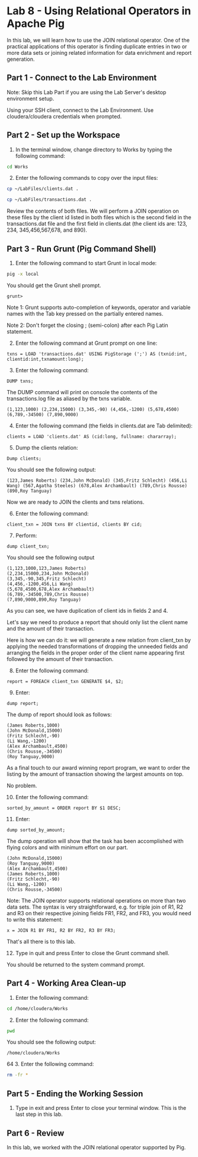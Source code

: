 # Lab 8 - Using Relational Operators in Apache Pig

In this lab, we will learn how to use the JOIN relational operator. One of the practical applications of this operator is finding duplicate entries in two or more data sets or joining related information for data enrichment and report generation.

## Part 1 - Connect to the Lab Environment

Note: Skip this Lab Part if you are using the Lab Server's desktop environment setup.

Using your SSH client, connect to the Lab Environment. Use cloudera/cloudera credentials when prompted.

## Part 2 - Set up the Workspace

1. In the terminal window, change directory to Works by typing the following command:

```bash
cd Works
```

2. Enter the following commands to copy over the input files:

```bash
cp ~/LabFiles/clients.dat .

cp ~/LabFiles/transactions.dat .
````

Review the contents of both files. We will perform a JOIN operation on these files by the client id listed in both files which is the second field in the transactions.dat file and the first field in clients.dat (the client ids are: 123, 234, 345,456,567,678, and 890).

## Part 3 - Run Grunt (Pig Command Shell)

1. Enter the following command to start Grunt in local mode:

```bash
pig -x local
```

You should get the Grunt shell prompt.

```console
grunt>
```

Note 1: Grunt supports auto-completion of keywords, operator and variable names with the Tab key pressed on the partially entered names.

Note 2: Don't forget the closing ; (semi-colon) after each Pig Latin statement.



 2. Enter the following command at Grunt prompt on one line:

```pig
txns = LOAD 'transactions.dat' USING PigStorage (';') AS (txnid:int, clientid:int,txnamount:long);
```

3. Enter the following command:

```pig
DUMP txns;
```

The DUMP command will print on console the contents of the transactions.log file as aliased by the txns variable.


```console
(1,123,1000) (2,234,15000) (3,345,-90) (4,456,-1200) (5,678,4500) (6,789,-34500) (7,890,9000)
```

4. Enter the following command (the fields in clients.dat are Tab delimited):

```pig
clients = LOAD 'clients.dat' AS (cid:long, fullname: chararray);
```

5. Dump the clients relation:

```pig
Dump clients;
```

You should see the following output:

```console
(123,James Roberts) (234,John McDonald) (345,Fritz Schlecht) (456,Li Wang) (567,Agatha Steeles) (678,Alex Archambault) (789,Chris Rousse) (890,Roy Tanguay)
```

Now we are ready to JOIN the clients and txns relations.

6. Enter the following command:

```pig
client_txn = JOIN txns BY clientid, clients BY cid;
```



7. Perform:

```pig
dump client_txn;
```

You should see the following output

```console
(1,123,1000,123,James Roberts) 
(2,234,15000,234,John McDonald) 
(3,345,-90,345,Fritz Schlecht) 
(4,456,-1200,456,Li Wang) 
(5,678,4500,678,Alex Archambault) 
(6,789,-34500,789,Chris Rousse) 
(7,890,9000,890,Roy Tanguay)
```

As you can see, we have duplication of client ids in fields 2 and 4.

Let's say we need to produce a report that should only list the client name and the amount of their transaction.

Here is how we can do it: we will generate a new relation from client_txn by applying the needed transformations of dropping the unneeded fields and arranging the fields in the proper order of the client name appearing first followed by the amount of their transaction.

8. Enter the following command:

```pig
report = FOREACH client_txn GENERATE $4, $2;
```

9. Enter:

```pig
dump report;
```

The dump of report should look as follows:

```console
(James Roberts,1000) 
(John McDonald,15000) 
(Fritz Schlecht,-90) 
(Li Wang,-1200) 
(Alex Archambault,4500) 
(Chris Rousse,-34500) 
(Roy Tanguay,9000)
```

As a final touch to our award winning report program, we want to order the listing by the amount of transaction showing the largest amounts on top.

No problem.



10. Enter the following command:

```pig
sorted_by_amount = ORDER report BY $1 DESC;
```

11. Enter:

```pig
dump sorted_by_amount;
```

The dump operation will show that the task has been accomplished with flying colors and with minimum effort on our part.

```console
(John McDonald,15000) 
(Roy Tanguay,9000) 
(Alex Archambault,4500)
(James Roberts,1000) 
(Fritz Schlecht,-90) 
(Li Wang,-1200) 
(Chris Rousse,-34500)
```

Note: The JOIN operator supports relational operations on more than two data sets. The syntax is very straightforward, e.g. for triple join of R1, R2 and R3 on their respective joining fields FR1, FR2, and FR3, you would need to write this statement:

```pig
x = JOIN R1 BY FR1, R2 BY FR2, R3 BY FR3;
```

That's all there is to this lab.

12. Type in quit and press Enter to close the Grunt command shell.

You should be returned to the system command prompt.

## Part 4 - Working Area Clean-up

1. Enter the following command:

```bash
cd /home/cloudera/Works
```

2. Enter the following command:

```bash
pwd
```

You should see the following output:

```console
/home/cloudera/Works
```



64 3. Enter the following command:

```bash
rm -fr *
```

## Part 5 - Ending the Working Session

1. Type in exit and press Enter to close your terminal window. This is the last step in this lab.

## Part 6 - Review

In this lab, we worked with the JOIN relational operator supported by Pig.
